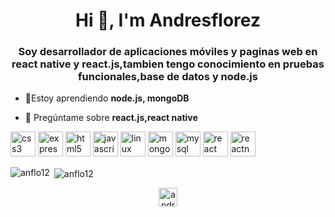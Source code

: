 <h1 align="center">Hi 👋, I'm Andresflorez</h1>
<h3 align="center">Soy desarrollador de aplicaciones móviles y paginas web en react native y react.js,tambien tengo conocimiento en pruebas funcionales,base de datos y node.js</h3>

- 🌱Estoy aprendiendo **node.js, mongoDB**

- 💬 Pregúntame sobre **react.js,react native**

<p align="left"><img src="https://devicons.github.io/devicon/devicon.git/icons/css3/css3-original-wordmark.svg" alt="css3" width="40" height="40"/> <img src="https://devicons.github.io/devicon/devicon.git/icons/express/express-original-wordmark.svg" alt="express" width="40" height="40"/> <img src="https://devicons.github.io/devicon/devicon.git/icons/html5/html5-original-wordmark.svg" alt="html5" width="40" height="40"/> <img src="https://devicons.github.io/devicon/devicon.git/icons/javascript/javascript-original.svg" alt="javascript" width="40" height="40"/> <img src="https://devicons.github.io/devicon/devicon.git/icons/linux/linux-original.svg" alt="linux" width="40" height="40"/> <img src="https://devicons.github.io/devicon/devicon.git/icons/mongodb/mongodb-original-wordmark.svg" alt="mongodb" width="40" height="40"/> <img src="https://devicons.github.io/devicon/devicon.git/icons/mysql/mysql-original-wordmark.svg" alt="mysql" width="40" height="40"/> <img src="https://devicons.github.io/devicon/devicon.git/icons/react/react-original-wordmark.svg" alt="react" width="40" height="40"/> <img src="https://reactnative.dev/img/header_logo.svg" alt="reactnative" width="40" height="40"/></p><p><img align="left" src="https://github-readme-stats.vercel.app/api/top-langs/?username=anflo12&layout=compact&hide=html" alt="anflo12" /></p>

<p>&nbsp;<img align="center" src="https://github-readme-stats.vercel.app/api?username=anflo12&show_icons=true" alt="anflo12" /></p>

<p align="center">
<a href="https://fb.com/andres florez" target="blank"><img align="center" src="https://cdn.jsdelivr.net/npm/simple-icons@3.0.1/icons/facebook.svg" alt="andres florez" height="30" width="30" /></a>
</p>
